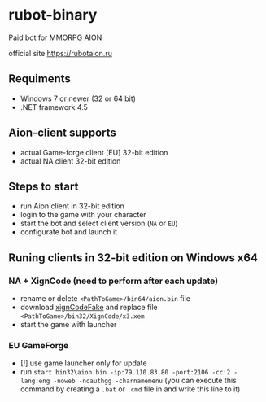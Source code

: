 # rubot-binary
Paid bot for MMORPG AION

official site https://rubotaion.ru

## Requiments
- Windows 7 or newer (32 or 64 bit)
- .NET framework 4.5

## Aion-client supports
- actual Game-forge client [EU] 32-bit edition
- actual NA client 32-bit edition

## Steps to start
- run Aion client in 32-bit edition
- login to the game with your character
- start the bot and select client version (`NA` or `EU`)
- configurate bot and launch it

## Runing clients in 32-bit edition on Windows x64
### NA + XignCode (need to perform after each update)
- rename or delete `<PathToGame>/bin64/aion.bin` file
- download [xignCodeFake](https://github.com/Hronos2t/XCFakeClient/releases/download/v1-beta1/x3.xem) and replace file `<PathToGame>/bin32/XignCode/x3.xem`
- start the game with launcher

### EU GameForge
- [!] use game launcher only for update
- run ```start bin32\aion.bin -ip:79.110.83.80 -port:2106 -cc:2 -lang:eng -noweb -noauthgg -charnamemenu```
(you can execute this command by creating a `.bat` or `.cmd` file in <PathToGame> and write this line to it)
